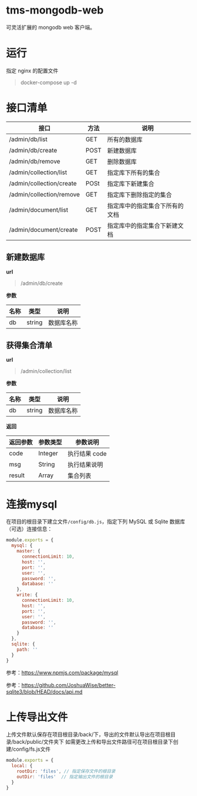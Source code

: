 # tms-mongodb-web

可灵活扩展的 mongodb web 客户端。

# 运行

指定 nginx 的配置文件

> docker-compose up -d

# 接口清单

| 接口                     | 方法 | 说明                           |
| ------------------------ | ---- | ------------------------------ |
| /admin/db/list           | GET  | 所有的数据库                   |
| /admin/db/create         | POST | 新建数据库                     |
| /admin/db/remove         | GET  | 删除数据库                     |
| /admin/collection/list   | GET  | 指定库下所有的集合             |
| /admin/collection/create | POSt | 指定库下新建集合               |
| /admin/collection/remove | GET  | 指定库下删除指定的集合         |
| /admin/document/list     | GET  | 指定库中的指定集合下所有的文档 |
| /admin/document/create   | POST | 指定库中的指定集合下新建文档   |

## 新建数据库

**url**

> /admin/db/create

**参数**

| 名称 | 类型   | 说明       |
| ---- | ------ | ---------- |
| db   | string | 数据库名称 |

## 获得集合清单

**url**

> /admin/collection/list

**参数**

| 名称 | 类型   | 说明       |
| ---- | ------ | ---------- |
| db   | string | 数据库名称 |

**返回**

| 返回参数 | 参数类型 | 参数说明      |
| -------- | -------- | ------------- |
| code     | Integer  | 执行结果 code |
| msg      | String   | 执行结果说明  |
| result   | Array    | 集合列表      |

# 连接mysql

在项目的根目录下建立文件`/config/db.js`，指定下列 MySQL 或 Sqlite 数据库（可选）连接信息：
```javascript
module.exports = {
  mysql: {
    master: {
      connectionLimit: 10,
      host: '',
      port: '',
      user: '',
      password: '',
      database: ''
    },
    write: {
      connectionLimit: 10,
      host: '',
      port: '',
      user: '',
      password: '',
      database: ''
    }
  },
  sqlite: {
    path: ''
  }
}
```
参考：https://www.npmjs.com/package/mysql

参考：https://github.com/JoshuaWise/better-sqlite3/blob/HEAD/docs/api.md

# 上传导出文件

上传文件默认保存在项目根目录/back/下，导出的文件默认导出在项目根目录/back/public/文件夹下
如需更改上传和导出文件路径可在项目根目录下创建/config/fs.js文件

```javascript
module.exports = {
  local: {
    rootDir: 'files', // 指定保存文件的根目录
    outDir: 'files'  // 指定输出文件的根目录
  }
}
```